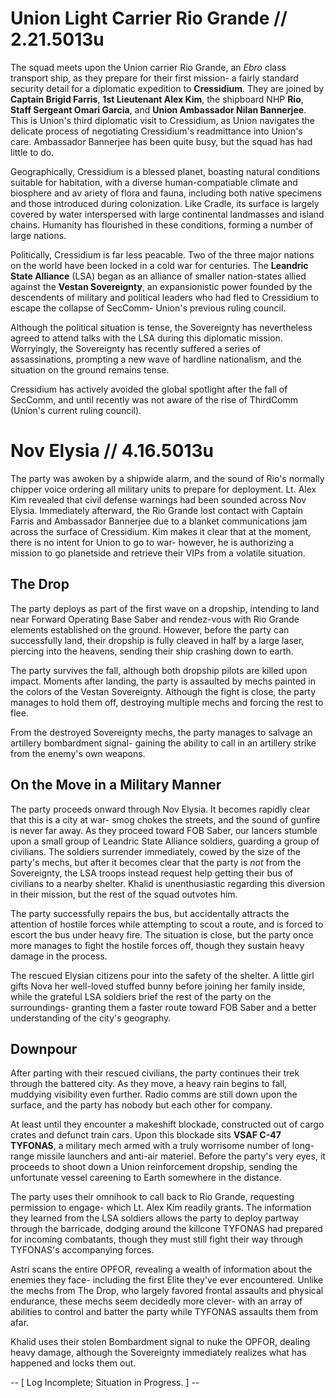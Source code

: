 # Union Light Carrier Rio Grande // 2.21.5013u
The squad meets upon the Union carrier Rio Grande, an *Ebro* class transport ship, as they prepare for their first mission- a fairly standard security detail for a diplomatic expedition to **Cressidium**. They are joined by **Captain Brigid Farris**, **1st Lieutenant Alex Kim**, the shipboard NHP **Rio**, **Staff Sergeant Omari Garcia**, and **Union Ambassador Nilan Bannerjee**. This is Union's third diplomatic visit to Cressidium, as Union navigates the delicate process of negotiating Cressidium's readmittance into Union's care. Ambassador Bannerjee has been quite busy, but the squad has had little to do.

Geographically, Cressidium is a blessed planet, boasting natural conditions suitable for habitation, with a diverse human-compatiable climate and biosphere and av ariety of flora and fauna, including both native specimens and those introduced during colonization. Like Cradle, its surface is largely covered by water interspersed with large continental landmasses and island chains. Humanity has flourished in these conditions, forming a number of large nations.

Politically, Cressidium is far less peacable. Two of the three major nations on the world have been locked in a cold war for centuries. The **Leandric State Alliance** (LSA) began as an alliance of smaller nation-states allied against the **Vestan Sovereignty**, an expansionistic power founded by the descendents of military and political leaders who had fled to Cressidium to escape the collapse of SecComm- Union's previous ruling council.

Although the political situation is tense, the Sovereignty has nevertheless agreed to attend talks with the LSA during this diplomatic mission. Worryingly, the Sovereignty has recently suffered a series of assassinations, prompting a new wave of hardline nationalism, and the situation on the ground remains tense.

Cressidium has actively avoided the global spotlight after the fall of SecComm, and until recently was not aware of the rise of ThirdComm (Union's current ruling council). 

# Nov Elysia // 4.16.5013u

The party was awoken by a shipwide alarm, and the sound of Rio's normally chipper voice ordering all military units to prepare for deployment. Lt. Alex Kim revealed that civil defense warnings had been sounded across Nov Elysia. Immediately afterward, the Rio Grande lost contact with Captain Farris and Ambassador Bannerjee due to a blanket communications jam across the surface of Cressidium. Kim makes it clear that at the moment, there is no intent for Union to go to war- however, he is authorizing a mission to go planetside and retrieve their VIPs from a volatile situation. 

## The Drop

The party deploys as part of the first wave on a dropship, intending to land near Forward Operating Base Saber and rendez-vous with Rio Grande elements established on the ground. However, before the party can successfully land, their dropship is fully cleaved in half by a large laser, piercing into the heavens, sending their ship crashing down to earth.

The party survives the fall, although both dropship pilots are killed upon impact. Moments after landing, the party is assaulted by mechs painted in the colors of the Vestan Sovereignty. Although the fight is close, the party manages to hold them off, destroying multiple mechs and forcing the rest to flee.

From the destroyed Sovereignty mechs, the party manages to salvage an artillery bombardment signal- gaining the ability to call in an artillery strike from the enemy's own weapons.

## On the Move in a Military Manner

The party proceeds onward through Nov Elysia. It becomes rapidly clear that this is a city at war- smog chokes the streets, and the sound of gunfire is never far away. As they proceed toward FOB Saber, our lancers stumble upon a small group of Leandric State Alliance soldiers, guarding a group of civilians. The soldiers surrender immediately, cowed by the size of the party's mechs, but after it becomes clear that the party is *not* from the Sovereignty, the LSA troops instead request help getting their bus of civilians to a nearby shelter. Khalid is unenthusiastic regarding this diversion in their mission, but the rest of the squad outvotes him.

The party successfully repairs the bus, but accidentally attracts the attention of hostile forces while attempting to scout a route, and is forced to escort the bus under heavy fire. The situation is close, but the party once more manages to fight the hostile forces off, though they sustain heavy damage in the process.

The rescued Elysian citizens pour into the safety of the shelter. A little girl gifts Nova her well-loved stuffed bunny before joining her family inside, while the grateful LSA soldiers brief the rest of the party on the surroundings- granting them a faster route toward FOB Saber and a better understanding of the city's geography.

## Downpour

After parting with their rescued civilians, the party continues their trek through the battered city. As they move, a heavy rain begins to fall, muddying visibility even further. Radio comms are still down upon the surface, and the party has nobody but each other for company.

At least until they encounter a makeshift blockade, constructed out of cargo crates and defunct train cars. Upon this blockade sits **VSAF C-47 TYFONAS**, a military mech armed with a truly worrisome number of long-range missile launchers and anti-air materiel. Before the party's very eyes, it proceeds to shoot down a Union reinforcement dropship, sending the unfortunate vessel careening to Earth somewhere in the distance.

The party uses their omnihook to call back to Rio Grande, requesting permission to engage- which Lt. Alex Kim readily grants. The information they learned from the LSA soldiers allows the party to deploy partway through the barricade, dodging around the killcone TYFONAS had prepared for incoming combatants, though they must still fight their way through TYFONAS's accompanying forces.

Astri scans the entire OPFOR, revealing a wealth of information about the enemies they face- including the first Elite they've ever encountered. Unlike the mechs from The Drop, who largely favored frontal assaults and physical endurance, these mechs seem decidedly more clever- with an array of abilities to control and batter the party while TYFONAS assaults them from afar.

Khalid uses their stolen Bombardment signal to nuke the OPFOR, dealing heavy damage, although the Sovereignty immediately realizes what has happened and locks them out. 

-- [ Log Incomplete; Situation in Progress. ] --
